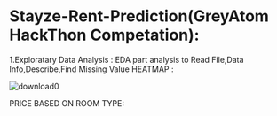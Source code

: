 # Stayze-Rent-Prediction(GreyAtom HackThon Competation):
1.Exploratary Data Analysis :
     EDA part analysis to Read File,Data Info,Describe,Find Missing Value
 HEATMAP : 

![download0](https://user-images.githubusercontent.com/73115703/147379290-444ae27e-1c26-47ca-a487-800806345562.png)


PRICE BASED ON ROOM TYPE:

